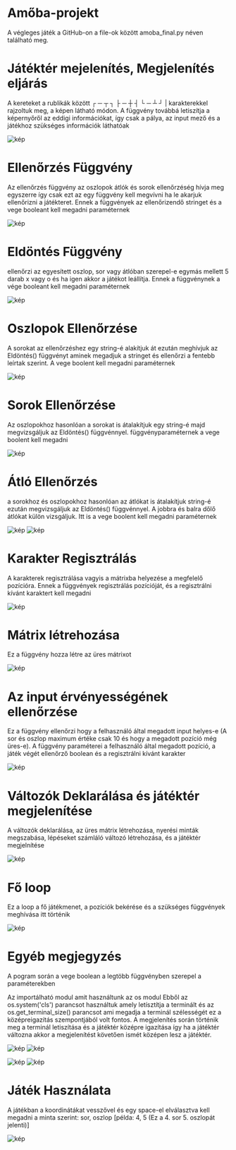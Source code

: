 # Amőba-projekt
A végleges játék a GitHub-on a file-ok között amoba_final.py néven található meg.

# Játéktér mejelenítés, Megjelenítés eljárás
A kereteket a rublikák között ┌ ─ ┬ ┐ ├ ─ ┼ ┤ └ ─ ┴ ┘ | karakterekkel rajzoltuk meg, a képen látható módon. A függvény továbbá letiszítja a képernyőről az eddigi információkat, így csak a pálya, az input mező és a játékhoz szükséges információk láthatóak

![kép](https://github.com/user-attachments/assets/eb8c8558-5899-45d0-90e7-6507ac3a5b5b)


# Ellenőrzés Függvény
Az ellenőrzés függvény az oszlopok átlók és sorok ellenőrzéség hívja meg egyszerre így csak ezt az egy függvény kell megvívni ha le akarjuk ellenőrizni a játékteret. Ennek a függvények az ellenőrizendő stringet és a vege booleant kell megadni paraméternek

![kép](https://github.com/user-attachments/assets/86dc812f-8da5-4744-b40d-3a1474368440)


# Eldöntés Függvény
ellenőrzi az egyesített oszlop, sor vagy átlóban szerepel-e egymás mellett 5 darab x vagy o és ha igen akkor a játékot leállítja. Ennek a függvénynek a vége booleant kell megadni paraméternek

![kép](https://github.com/user-attachments/assets/503ef411-f865-413f-aabc-2a4e182e89a0)

# Oszlopok Ellenőrzése
A sorokat az ellenőrzéshez egy string-é alakítjuk át ezután meghívjuk az Eldöntés() függvényt aminek megadjuk a stringet és ellenőrzi a fentebb leírtak szerint. A vege boolent kell megadni paraméternek

![kép](https://github.com/user-attachments/assets/1a9cd239-45f3-4d12-87a7-6224b6288a1e)

# Sorok Ellenőrzése
Az oszlopokhoz hasonlóan a sorokat is átalakítjuk egy string-é majd megvizsgáljuk az Eldöntés() függvénnyel. függvényparaméternek a vege boolent kell megadni

![kép](https://github.com/user-attachments/assets/f61a70ac-d71e-410e-aea2-811880bee63c)

# Átló Ellenőrzés
a sorokhoz és oszlopokhoz hasonlóan az átlókat is átalakítjuk string-é ezután megvizsgáljuk az Eldöntés() függvénnyel. A jobbra és balra dőlő átlókat külön vizsgáljuk. Itt is a vege boolent kell megadni paraméternek

![kép](https://github.com/user-attachments/assets/f1e4e3ed-8819-4f2d-be4d-ae6f9a7bcda6)
![kép](https://github.com/user-attachments/assets/dc3a6fe7-435c-4e2a-aec5-8074d4203d85)


# Karakter Regisztrálás 
A karakterek regisztrálása vagyis a mátrixba helyezése a megfelelő pozícióra. Ennek a függvények regisztrálás pozícióját, és a regisztrálni kívánt karaktert kell megadni

![kép](https://github.com/user-attachments/assets/8d8d6918-2329-4c6d-8621-6670c1ec21a2)

# Mátrix létrehozása
Ez a függvény hozza létre az üres mátrixot

![kép](https://github.com/user-attachments/assets/80715f5a-4ae0-4f20-b017-f354c5d39b9c)


# Az input érvényességének ellenőrzése
Ez a függvény ellenőrzi hogy a felhasználó által megadott input helyes-e (A sor és oszlop maximum értéke csak 10 és hogy a megadott pozíció még üres-e). A függvény paraméterei a felhasználó által megadott pozíció, a játék végét ellenőrző boolean és a regisztrálni kívánt karakter

![kép](https://github.com/user-attachments/assets/fff7ccf4-ec81-4e0c-9b2a-451c3d4275ef)

# Változók Deklarálása és játéktér megjelenítése
A változók deklarálása, az üres mátrix létrehozása, nyerési minták megszabása, lépéseket számláló változó létrehozása, és a játéktér megjelnítése

![kép](https://github.com/user-attachments/assets/f78e78b2-883b-475a-8b3d-32c35b7753e7)

# Fő loop
Ez a loop a fő játékmenet, a pozíciók bekérése és a szükséges függvények meghívása itt történik

![kép](https://github.com/user-attachments/assets/53b24995-cc79-418e-91eb-ea41314e78ec)


# Egyéb megjegyzés
A pogram során a vege boolean a legtöbb függvényben szerepel a paraméterekben

Az importálható modul amit használtunk az os modul Ebből az os.system('cls') parancsot használtuk amely letísztítja a terminált és az os.get_terminal_size() parancsot ami megadja a terminál szélességét ez a középreigazítás szempontjából volt fontos. A megjelenítés során történik meg a terminál letiszítása és a játéktér középre igazítása így ha a játéktér változna akkor a megjelenítést követően ismét középen lesz a játéktér.

![kép](https://github.com/user-attachments/assets/62cbe132-f9e4-4eb7-96de-d3e42d7ce16d)
![kép](https://github.com/user-attachments/assets/707080fe-111e-4d5a-a56b-413b5e4f7c83)

![kép](https://github.com/user-attachments/assets/ca81aedb-cf2b-415d-9360-2ea2caaad78c)
![kép](https://github.com/user-attachments/assets/feaaffca-827b-4228-ab2f-db953e8a2a9d)




# Játék Használata
A játékban a koordinátákat vesszővel és egy space-el elválasztva kell megadni a minta szerint: sor, oszlop [példa: 4, 5 (Ez a 4. sor 5. oszlopát jelenti)]

![kép](https://github.com/user-attachments/assets/ea0e12e1-592a-4c4c-ba5a-9aba295623c9)





